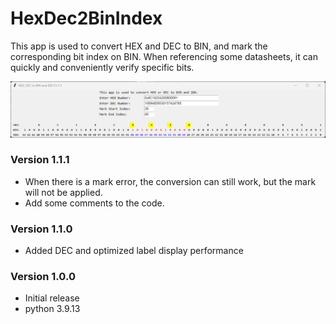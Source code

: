 # HexDec2BinIndex

This app is used to convert HEX and DEC to BIN, and mark the corresponding bit index on BIN.
When referencing some datasheets, it can quickly and conveniently verify specific bits.

![image](pic/sample.png)

### Version 1.1.1
- When there is a mark error, the conversion can still work, but the mark will not be applied.
- Add some comments to the code.

### Version 1.1.0
- Added DEC and optimized label display performance

### Version 1.0.0
- Initial release
- python 3.9.13
